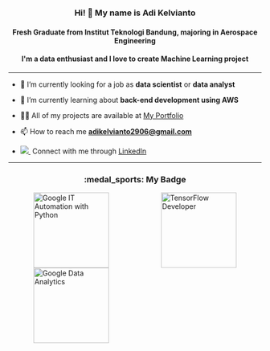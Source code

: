
<!--
- 🔭 I’m currently working on ...
- 🌱 I’m currently learning ...
- 👯 I’m looking to collaborate on ...
- 🤔 I’m looking for help with ...
- 💬 Ask me about ...
- 📫 How to reach me: ...
- 😄 Pronouns: ...
- ⚡ Fun fact: ...
-->

<h3 align="center">Hi! 👋 My name is Adi Kelvianto </h3>
<h4 align="center">Fresh Graduate from Institut Teknologi Bandung, majoring in Aerospace Engineering</h4>
<h4 align="center">I'm a data enthusiast and I love to create Machine Learning project</h4>

<hr/>


- 🔭 I’m currently looking for a job as **data scientist** or **data analyst**

- 🌱 I’m currently learning about **back-end development using AWS**

- 👨‍💻 All of my projects are available at [My Portfolio](https://adikelvianto.github.io/Adi_Kelvianto/)

- 📫 How to reach me **adikelvianto2906@gmail.com**

-  <a href="https://www.linkedin.com/in/adi-kelvianto/" rel="nofollow noreferrer"><img src="https://i.stack.imgur.com/gVE0j.png">&nbsp;</a> Connect with me through [LinkedIn](https://www.linkedin.com/in/adi-kelvianto/)

<hr/>
<h3 align="center">:medal_sports: My Badge</h3>

<p float="middle">  
<a href="https://www.credly.com/earner/earned/badge/79e8570f-ce4d-4970-813f-6a4d1564d5c2" target="blank">
  <img align="center" src="https://images.credly.com/size/680x680/images/efbdc0d6-b46e-4e3c-8cf8-2314d8a5b971/GCC_badge_python_1000x1000.png" alt="Google IT Automation with Python" height="150" width="150" hspace="50" /></a>

<a href="https://api.accredible.com/v1/frontend/credential_website_embed_image/certificate/56236623" target="blank">
  <img align="center" src="https://api.accredible.com/v1/frontend/credential_website_embed_image/badge/56236623" alt="TensorFlow Developer" height="150" width="150" hspace="50" /></a>  
  
  
<a href="https://www.credly.com/earner/earned/badge/36f7a072-28ff-4358-a72a-f41c6ffa5591" target="blank">
  <img align="center" src="https://images.credly.com/size/680x680/images/d41de2b7-cbc2-47ec-bcf1-ebecbe83872f/GCC_badge_DA_1000x1000.png" alt="Google Data Analytics" height="150" width="150" hspace="50" /></a>
</p>






